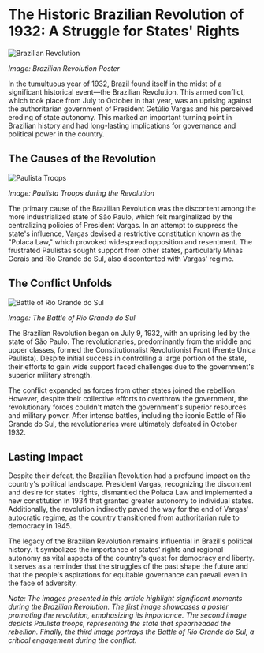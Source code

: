 # **The Historic Brazilian Revolution of 1932: A Struggle for States' Rights**

![Brazilian Revolution](/img/1694625003319.png)

*Image: Brazilian Revolution Poster*

In the tumultuous year of 1932, Brazil found itself in the midst of a significant historical event—the Brazilian Revolution. This armed conflict, which took place from July to October in that year, was an uprising against the authoritarian government of President Getúlio Vargas and his perceived eroding of state autonomy. This marked an important turning point in Brazilian history and had long-lasting implications for governance and political power in the country.

## The Causes of the Revolution

![Paulista Troops](/img/1694625010818.png)

*Image: Paulista Troops during the Revolution*

The primary cause of the Brazilian Revolution was the discontent among the more industrialized state of São Paulo, which felt marginalized by the centralizing policies of President Vargas. In an attempt to suppress the state's influence, Vargas devised a restrictive constitution known as the "Polaca Law," which provoked widespread opposition and resentment. The frustrated Paulistas sought support from other states, particularly Minas Gerais and Rio Grande do Sul, also discontented with Vargas' regime.

## The Conflict Unfolds

![Battle of Rio Grande do Sul](/img/1694625017928.png)

*Image: The Battle of Rio Grande do Sul*

The Brazilian Revolution began on July 9, 1932, with an uprising led by the state of São Paulo. The revolutionaries, predominantly from the middle and upper classes, formed the Constitutionalist Revolutionist Front (Frente Única Paulista). Despite initial success in controlling a large portion of the state, their efforts to gain wide support faced challenges due to the government's superior military strength.

The conflict expanded as forces from other states joined the rebellion. However, despite their collective efforts to overthrow the government, the revolutionary forces couldn't match the government's superior resources and military power. After intense battles, including the iconic Battle of Rio Grande do Sul, the revolutionaries were ultimately defeated in October 1932.

## Lasting Impact

Despite their defeat, the Brazilian Revolution had a profound impact on the country's political landscape. President Vargas, recognizing the discontent and desire for states' rights, dismantled the Polaca Law and implemented a new constitution in 1934 that granted greater autonomy to individual states. Additionally, the revolution indirectly paved the way for the end of Vargas' autocratic regime, as the country transitioned from authoritarian rule to democracy in 1945.

The legacy of the Brazilian Revolution remains influential in Brazil's political history. It symbolizes the importance of states' rights and regional autonomy as vital aspects of the country's quest for democracy and liberty. It serves as a reminder that the struggles of the past shape the future and that the people's aspirations for equitable governance can prevail even in the face of adversity.

*Note: The images presented in this article highlight significant moments during the Brazilian Revolution. The first image showcases a poster promoting the revolution, emphasizing its importance. The second image depicts Paulista troops, representing the state that spearheaded the rebellion. Finally, the third image portrays the Battle of Rio Grande do Sul, a critical engagement during the conflict.*